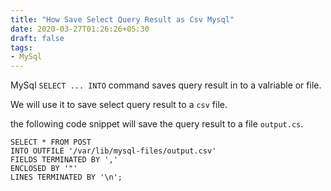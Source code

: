 ```yaml
---
title: "How Save Select Query Result as Csv Mysql"
date: 2020-03-27T01:26:26+05:30
draft: false
tags:
- MySql
---
```


MySql `SELECT ... INTO` command saves query result in to a valriable or file.

We will use it to save select query result to a `csv`  file.

the following code snippet will save the query result to a file `output.cs`. 

```
SELECT * FROM POST 
INTO OUTFILE '/var/lib/mysql-files/output.csv'
FIELDS TERMINATED BY ','
ENCLOSED BY '"'
LINES TERMINATED BY '\n';
```